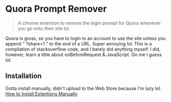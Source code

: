 # Quora Prompt Remover

> A chrome extention to remove the login prompt for Quora whenever you go onto their site lol.

Quora is gross, so you have to login to an account to use the site unless you append " ?share=1 " to the end of a URL. Super annoying lol.
This is a compilation of stackoverflow code, and I barely did anything myself. I did, however, learn a little
about onBeforeRequest & JavaScript. Go me I guess lol.


## Installation

Gotta install manually, didn't upload to the Web Store because I'm lazy lol. [How to Install Extentions Manually](https://www.cnet.com/how-to/how-to-install-chrome-extensions-manually/)